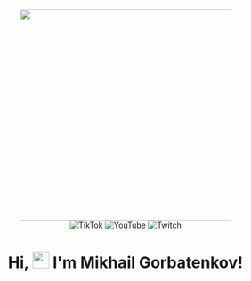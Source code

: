 <div id="header" align="center"> 
  <img src="https://media.giphy.com/media/blSTtZehjAZ8I/giphy.gif" width="380"/> 
</div>
<div id="badges" align="center">
  <a href="#">
    <img src="https://img.shields.io/badge/TikTok-black?logo=tiktok&logoColor=white&style=flat" alt="TikTok"/>
  </a>
  <a href="#">
    <img src="https://img.shields.io/badge/YouTube-red?logo=YouTube&logoColor=white&style=flat" alt="YouTube"/>
  </a>
  <a href="#">
    <img src="https://img.shields.io/badge/Twitch-purple?logo=Twitch&logoColor=white&style=flat" alt="Twitch"/>
  </a>
</div>

<div align="center">
  <img src="https://img.shields.io/github/watchers/MAGistR-bit/MAGistR-bit?label=Profile%20views&style=social" alt=""/>
  <h1>
     Hi, <img src="https://media.giphy.com/media/hvRJCLFzcasrR4ia7z/giphy.gif" width="30px"> I'm Mikhail Gorbatenkov!
  </h1>
</div>  

<!--
**MAGistR-bit/MAGistR-bit** is a ✨ _special_ ✨ repository because its `README.md` (this file) appears on your GitHub profile.

Here are some ideas to get you started:

- 🔭 I’m currently working on ...
- 🌱 I’m currently learning ...
- 👯 I’m looking to collaborate on ...
- 🤔 I’m looking for help with ...
- 💬 Ask me about ...
- 📫 How to reach me: ...
- 😄 Pronouns: ...
- ⚡ Fun fact: ...
-->
